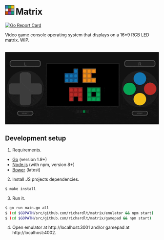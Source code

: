 # <img src="https://raw.githubusercontent.com/richardlt/matrix/master/logo.png" width="30"/>&#8239;Matrix

[![Go Report Card](https://goreportcard.com/badge/github.com/richardlt/matrix)](https://goreportcard.com/report/github.com/richardlt/matrix)

Video game console operating system that displays on a 16*9 RGB LED matrix. WIP.

<p align="center">
  <br/>
  <img src="https://raw.githubusercontent.com/richardlt/matrix/master/demo.gif" height="75%"/><br/>
</p>

## Development setup

1. Requirements.
* [Go](https://golang.org/dl/) (version 1.9+)
* [Node.js](https://nodejs.org/en/download/) (with npm, version 8+)
* [Bower](https://bower.io/) (latest)

2. Install JS projects dependencies.
```sh
$ make install
```

3. Run it.
```sh
$ go run main.go all
$ (cd $GOPATH/src/github.com/richardlt/matrix/emulator && npm start)
$ (cd $GOPATH/src/github.com/richardlt/matrix/gamepad && npm start)
```

4. Open emulator at http://localhost:3001 and/or gamepad at http://localhost:4002.